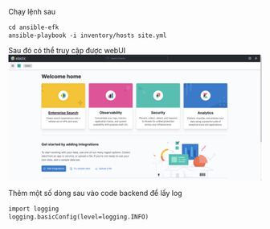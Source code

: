 Chạy lệnh sau

```
cd ansible-efk
ansible-playbook -i inventory/hosts site.yml
```

Sau đó có thể truy cập được webUI
![alt text](image.png)

Thêm một số dòng sau vào code backend để lấy log
```
import logging
logging.basicConfig(level=logging.INFO)
```
